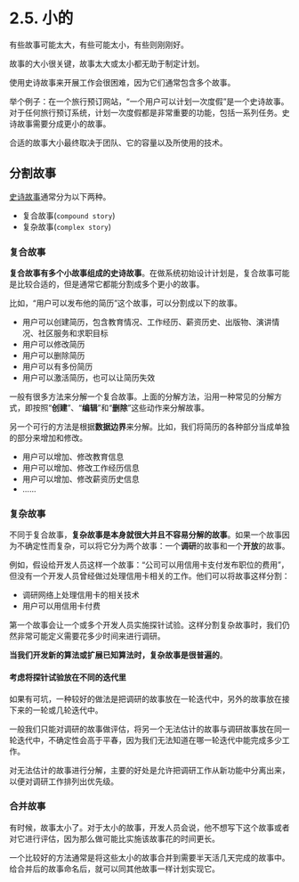 # 2.5. 小的

有些故事可能太大，有些可能太小，有些则刚刚好。

故事的大小很关键，故事太大或太小都无助于制定计划。

使用史诗故事来开展工作会很困难，因为它们通常包含多个故事。

举个例子：在一个旅行预订网站，“一个用户可以计划一次度假”是一个史诗故事。对于任何旅行预订系统，计划一次度假都是非常重要的功能，包括一系列任务。史诗故事需要分成更小的故事。

合适的故事大小最终取决于团队、它的容量以及所使用的技术。

## 分割故事

[史诗故事](../ch1/1.2.md#史诗故事)通常分为以下两种。

- 复合故事(`compound story`)
- 复杂故事(`complex story`)

### 复合故事

**复合故事有多个小故事组成的史诗故事**。在做系统初始设计计划是，复合故事可能是比较合适的，但是通常它都能分割成多个更小的故事。

比如，“用户可以发布他的简历”这个故事，可以分割成以下的故事。

- 用户可以创建简历，包含教育情况、工作经历、薪资历史、出版物、演讲情况、社区服务和求职目标
- 用户可以修改简历
- 用户可以删除简历
- 用户可以有多份简历
- 用户可以激活简历，也可以让简历失效

一般有很多方法来分解一个复合故事。上面的分解方法，沿用一种常见的分解方式，即按照“**创建**”、“**编辑**”和“**删除**”这些动作来分解故事。

另一个可行的方法是根据**数据边界**来分解。比如，我们将简历的各种部分当成单独的部分来增加和修改。

- 用户可以增加、修改教育信息
- 用户可以增加、修改工作经历信息
- 用户可以增加、修改薪资历史信息
- ......

### 复杂故事

不同于复合故事，**复杂故事是本身就很大并且不容易分解的故事**。如果一个故事因为不确定性而复杂，可以将它分为两个故事：一个**调研**的故事和一个**开放**的故事。

例如，假设给开发人员这样一个故事：“公司可以用信用卡支付发布职位的费用”，但没有一个开发人员曾经做过处理信用卡相关的工作。他们可以将故事这样分割：

- 调研网络上处理信用卡的相关技术
- 用户可以用信用卡付费

第一个故事会让一个或多个开发人员实施探针试验。这样分割复杂故事时，我们仍然非常可能定义需要花多少时间来进行调研。

**当我们开发新的算法或扩展已知算法时，复杂故事是很普遍的**。

#### 考虑将探针试验放在不同的迭代里

如果有可坑，一种较好的做法是把调研的故事放在一轮迭代中，另外的故事放在接下来的一轮或几轮迭代中。

一般我们只能对调研的故事做评估，将另一个无法估计的故事与调研故事放在同一轮迭代中，不确定性会高于平春，因为我们无法知道在哪一轮迭代中能完成多少工作。

对无法估计的故事进行分解，主要的好处是允许把调研工作从新功能中分离出来，以便对调研工作排列出优先级。

### 合并故事

有时候，故事太小了。对于太小的故事，开发人员会说，他不想写下这个故事或者对它进行评估，因为那么做可能比实施该故事花的时间更长。

一个比较好的方法通常是将这些太小的故事合并到需要半天活几天完成的故事中。给合并后的故事命名后，就可以同其他故事一样计划实现它。
